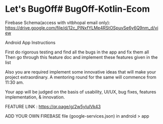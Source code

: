 ﻿# Let's BugOff# BugOff-Kotlin-Ecom

Firebase Schema(access with vitbhopal email only): https://drive.google.com/file/d/12c_PINxfYLMe4RStOSpuvSe6y6Q9nm_d/view

Android App Instructions

First do rigorous testing and find all the bugs in the app and fix them all
Then go through this feature doc and implement these features given in the list

Also you are required implement some innovative ideas that will make your project extraordinary. A mentoring round for the same will commence from 11:30 am.

Your app will be judged on the basis of usability, UI/UX, bug fixes, features implementation, & innovation.

FEATURE LINK : https://qr.page/g/2w5yIulVk43

ADD YOUR OWN FIREBASE file (google-services.json) in android > app



